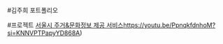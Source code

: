 #김주희 포트폴리오

#프로젝트
[서울시 주거&문화정보 제공 서비스](https://youtu.be/PpnqkfdnhoM?si=KNNVPTPapyYD868A)https://youtu.be/PpnqkfdnhoM?si=KNNVPTPapyYD868A)
